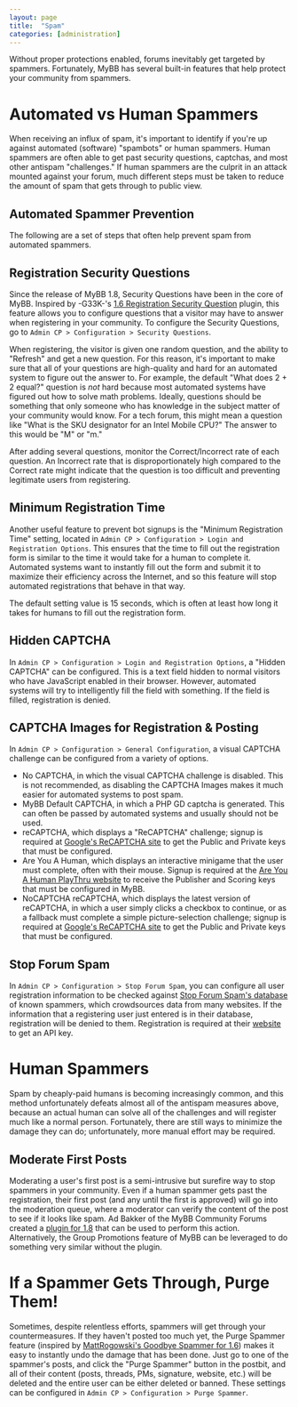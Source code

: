 ```yaml
---
layout: page
title:  "Spam"
categories: [administration]
---
```

Without proper protections enabled, forums inevitably get targeted by spammers. Fortunately, MyBB has several built-in features that help protect your community from spammers.

# Automated vs Human Spammers

When receiving an influx of spam, it's important to identify if you're up against automated (software) "spambots" or human spammers. Human spammers are often able to get past security questions, captchas, and most other antispam "challenges." If human spammers are the culprit in an attack mounted against your forum, much different steps must be taken to reduce the amount of spam that gets through to public view.

## Automated Spammer Prevention

The following are a set of steps that often help prevent spam from automated spammers.

## Registration Security Questions

Since the release of MyBB 1.8, Security Questions have been in the core of MyBB. Inspired by -G33K-'s [1.6 Registration Security Question](http://mods.mybb.com/view/registration-security-question) plugin, this feature allows you to configure questions that a visitor may have to answer when registering in your community. To configure the Security Questions, go to `Admin CP > Configuration > Security Questions`.

When registering, the visitor is given one random question, and the ability to "Refresh" and get a new question. For this reason, it's important to make sure that all of your questions are high-quality and hard for an automated system to figure out the answer to. For example, the default "What does 2 + 2 equal?" question is *not* hard because most automated systems have figured out how to solve math problems. Ideally, questions should be something that only someone who has knowledge in the subject matter of your community would know. For a tech forum, this might mean a question like "What is the SKU designator for an Intel Mobile CPU?" The answer to this would be "M" or "m."

After adding several questions, monitor the Correct/Incorrect rate of each question. An Incorrect rate that is disproportionately high compared to the Correct rate might indicate that the question is too difficult and preventing legitimate users from registering.

## Minimum Registration Time

Another useful feature to prevent bot signups is the "Minimum Registration Time" setting, located in `Admin CP > Configuration > Login and Registration Options`. This ensures that the time to fill out the registration form is similar to the time it would take for a human to complete it. Automated systems want to instantly fill out the form and submit it to maximize their efficiency across the Internet, and so this feature will stop automated registrations that behave in that way.

The default setting value is 15 seconds, which is often at least how long it takes for humans to fill out the registration form.

## Hidden CAPTCHA

In `Admin CP > Configuration > Login and Registration Options`, a "Hidden CAPTCHA" can be configured. This is a text field hidden to normal visitors who have JavaScript enabled in their browser. However, automated systems will try to intelligently fill the field with something. If the field is filled, registration is denied.

## CAPTCHA Images for Registration & Posting

In `Admin CP > Configuration > General Configuration`, a visual CAPTCHA challenge can be configured from a variety of options.

+ No CAPTCHA, in which the visual CAPTCHA challenge is disabled. This is not recommended, as disabling the CAPTCHA Images makes it much easier for automated systems to post spam.
+ MyBB Default CAPTCHA, in which a PHP GD captcha is generated. This can often be passed by automated systems and usually should not be used.
+ reCAPTCHA, which displays a "ReCAPTCHA" challenge; signup is required at [Google's ReCAPTCHA site](http://www.google.com/recaptcha/intro/index.html) to get the Public and Private keys that must be configured.
+ Are You A Human, which displays an interactive minigame that the user must complete, often with their mouse. Signup is required at the [Are You A Human PlayThru website](http://portal.areyouahuman.com/signup/basic) to receive the Publisher and Scoring keys that must be configured in MyBB.
+ NoCAPTCHA reCAPTCHA, which displays the latest version of reCAPTCHA, in which a user simply clicks a checkbox to continue, or as a fallback must complete a simple picture-selection challenge; signup is required at [Google's ReCAPTCHA site](http://www.google.com/recaptcha/intro/index.html) to get the Public and Private keys that must be configured.

## Stop Forum Spam

In `Admin CP > Configuration > Stop Forum Spam`, you can configure all user registration information to be checked against [Stop Forum Spam's database](http://stopforumspam.com/) of known spammers, which crowdsources data from many websites. If the information that a registering user just entered is in their database, registration will be denied to them. Registration is required at their [website](http://stopforumspam.com/signup) to get an API key.

# Human Spammers

Spam by cheaply-paid humans is becoming increasingly common, and this method unfortunately defeats almost all of the antispam measures above, because an actual human can solve all of the challenges and will register much like a normal person. Fortunately, there are still ways to minimize the damage they can do; unfortunately, more manual effort may be required.

## Moderate First Posts

Moderating a user's first post is a semi-intrusive but surefire way to stop spammers in your community. Even if a human spammer gets past the registration, their first post (and any until the first is approved) will go into the moderation queue, where a moderator can verify the content of the post to see if it looks like spam. Ad Bakker of the MyBB Community Forums created a [plugin for 1.8](http://community.mybb.com/thread-173075-post-1171321.html#pid1171321) that can be used to perform this action. Alternatively, the Group Promotions feature of MyBB can be leveraged to do something very similar without the plugin.

# If a Spammer Gets Through, Purge Them!

Sometimes, despite relentless efforts, spammers will get through your countermeasures. If they haven't posted too much yet, the Purge Spammer feature (inspired by [MattRogowski's Goodbye Spammer for 1.6](http://mods.mybb.com/view/goodbye-spammer)) makes it easy to instantly undo the damage that has been done. Just go to one of the spammer's posts, and click the "Purge Spammer" button in the postbit, and all of their content (posts, threads, PMs, signature, website, etc.) will be deleted and the entire user can be either deleted or banned. These settings can be configured in `Admin CP > Configuration > Purge Spammer`.